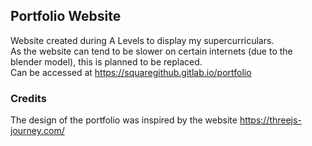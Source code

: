 ## **Portfolio Website**
Website created during A Levels to display my supercurriculars.  
As the website can tend to be slower on certain internets (due to the blender model), this is planned to be replaced.  
Can be accessed at https://squaregithub.gitlab.io/portfolio  

### **Credits**
The design of the portfolio was inspired by the website https://threejs-journey.com/
